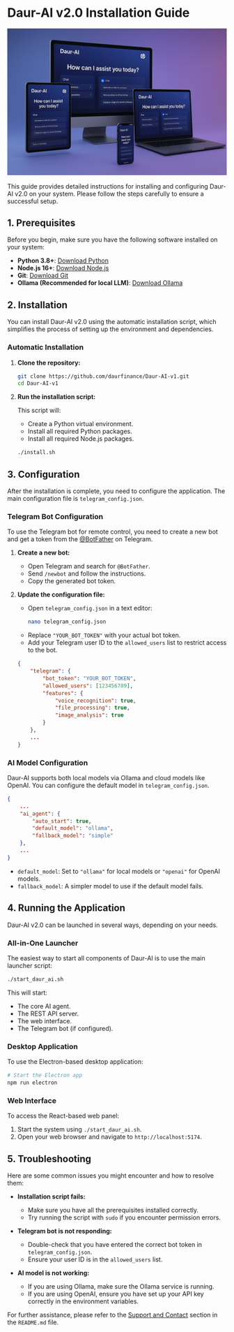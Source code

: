 # Daur-AI v2.0 Installation Guide

![Daur-AI v2.0](docs/images/product_showcase.png)

This guide provides detailed instructions for installing and configuring Daur-AI v2.0 on your system. Please follow the steps carefully to ensure a successful setup.

## 1. Prerequisites

Before you begin, make sure you have the following software installed on your system:

- **Python 3.8+**: [Download Python](https://www.python.org/downloads/)
- **Node.js 16+**: [Download Node.js](https://nodejs.org/)
- **Git**: [Download Git](https://git-scm.com/downloads/)
- **Ollama (Recommended for local LLM)**: [Download Ollama](https://ollama.ai/)

## 2. Installation

You can install Daur-AI v2.0 using the automatic installation script, which simplifies the process of setting up the environment and dependencies.

### Automatic Installation

1.  **Clone the repository:**

    ```bash
    git clone https://github.com/daurfinance/Daur-AI-v1.git
    cd Daur-AI-v1
    ```

2.  **Run the installation script:**

    This script will:
    - Create a Python virtual environment.
    - Install all required Python packages.
    - Install all required Node.js packages.

    ```bash
    ./install.sh
    ```

## 3. Configuration

After the installation is complete, you need to configure the application. The main configuration file is `telegram_config.json`.

### Telegram Bot Configuration

To use the Telegram bot for remote control, you need to create a new bot and get a token from the [@BotFather](https://t.me/BotFather) on Telegram.

1.  **Create a new bot:**
    - Open Telegram and search for `@BotFather`.
    - Send `/newbot` and follow the instructions.
    - Copy the generated bot token.

2.  **Update the configuration file:**
    - Open `telegram_config.json` in a text editor:
      ```bash
      nano telegram_config.json
      ```
    - Replace `"YOUR_BOT_TOKEN"` with your actual bot token.
    - Add your Telegram user ID to the `allowed_users` list to restrict access to the bot.

    ```json
    {
        "telegram": {
            "bot_token": "YOUR_BOT_TOKEN",
            "allowed_users": [123456789],
            "features": {
                "voice_recognition": true,
                "file_processing": true,
                "image_analysis": true
            }
        },
        ...
    }
    ```

### AI Model Configuration

Daur-AI supports both local models via Ollama and cloud models like OpenAI. You can configure the default model in `telegram_config.json`.

```json
{
    ...
    "ai_agent": {
        "auto_start": true,
        "default_model": "ollama",
        "fallback_model": "simple"
    },
    ...
}
```

- `default_model`: Set to `"ollama"` for local models or `"openai"` for OpenAI models.
- `fallback_model`: A simpler model to use if the default model fails.

## 4. Running the Application

Daur-AI v2.0 can be launched in several ways, depending on your needs.

### All-in-One Launcher

The easiest way to start all components of Daur-AI is to use the main launcher script:

```bash
./start_daur_ai.sh
```

This will start:
- The core AI agent.
- The REST API server.
- The web interface.
- The Telegram bot (if configured).

### Desktop Application

To use the Electron-based desktop application:

```bash
# Start the Electron app
npm run electron
```

### Web Interface

To access the React-based web panel:

1.  Start the system using `./start_daur_ai.sh`.
2.  Open your web browser and navigate to `http://localhost:5174`.

## 5. Troubleshooting

Here are some common issues you might encounter and how to resolve them:

- **Installation script fails:**
  - Make sure you have all the prerequisites installed correctly.
  - Try running the script with `sudo` if you encounter permission errors.

- **Telegram bot is not responding:**
  - Double-check that you have entered the correct bot token in `telegram_config.json`.
  - Ensure your user ID is in the `allowed_users` list.

- **AI model is not working:**
  - If you are using Ollama, make sure the Ollama service is running.
  - If you are using OpenAI, ensure you have set up your API key correctly in the environment variables.

For further assistance, please refer to the [Support and Contact](#-support-and-contact) section in the `README.md` file.

